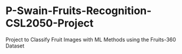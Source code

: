 # P-Swain-Fruits-Recognition-CSL2050-Project
Project to Classify Fruit Images with ML Methods using the Fruits-360 Dataset
